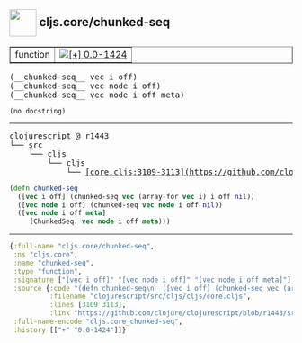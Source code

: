 ## <img width="48px" valign="middle" src="http://i.imgur.com/Hi20huC.png"> cljs.core/chunked-seq

 <table border="1">
<tr>
<td>function</td>
<td><a href="https://github.com/cljsinfo/api-refs/tree/0.0-1424"><img valign="middle" alt="[+] 0.0-1424" src="https://img.shields.io/badge/+-0.0--1424-lightgrey.svg"></a> </td>
</tr>
</table>

 <samp>
(__chunked-seq__ vec i off)<br>
(__chunked-seq__ vec node i off)<br>
(__chunked-seq__ vec node i off meta)<br>
</samp>

```
(no docstring)
```

---

 <pre>
clojurescript @ r1443
└── src
    └── cljs
        └── cljs
            └── <ins>[core.cljs:3109-3113](https://github.com/clojure/clojurescript/blob/r1443/src/cljs/cljs/core.cljs#L3109-L3113)</ins>
</pre>

```clj
(defn chunked-seq
  ([vec i off] (chunked-seq vec (array-for vec i) i off nil))
  ([vec node i off] (chunked-seq vec node i off nil))
  ([vec node i off meta]
     (ChunkedSeq. vec node i off meta)))
```


---

```clj
{:full-name "cljs.core/chunked-seq",
 :ns "cljs.core",
 :name "chunked-seq",
 :type "function",
 :signature ["[vec i off]" "[vec node i off]" "[vec node i off meta]"],
 :source {:code "(defn chunked-seq\n  ([vec i off] (chunked-seq vec (array-for vec i) i off nil))\n  ([vec node i off] (chunked-seq vec node i off nil))\n  ([vec node i off meta]\n     (ChunkedSeq. vec node i off meta)))",
          :filename "clojurescript/src/cljs/cljs/core.cljs",
          :lines [3109 3113],
          :link "https://github.com/clojure/clojurescript/blob/r1443/src/cljs/cljs/core.cljs#L3109-L3113"},
 :full-name-encode "cljs.core_chunked-seq",
 :history [["+" "0.0-1424"]]}

```
